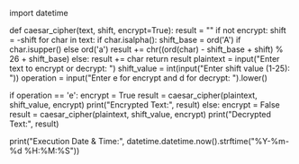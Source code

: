 import datetime

def caesar_cipher(text, shift, encrypt=True):
    result = ""
    if not encrypt:
        shift = -shift
    for char in text:
        if char.isalpha():
            shift_base = ord('A') if char.isupper() else ord('a')
            result += chr((ord(char) - shift_base + shift) % 26 + shift_base)
        else:
            result += char
    return result
plaintext = input("Enter text to encrypt or decrypt: ")
shift_value = int(input("Enter shift value (1-25): "))
operation = input("Enter e for encrypt and d for decrypt: ").lower()

if operation == 'e':
    encrypt = True
    result = caesar_cipher(plaintext, shift_value, encrypt)
    print("Encrypted Text:", result)
else:
    encrypt = False
    result = caesar_cipher(plaintext, shift_value, encrypt)
    print("Decrypted Text:", result)

print("Execution Date & Time:", datetime.datetime.now().strftime("%Y-%m-%d %H:%M:%S"))
